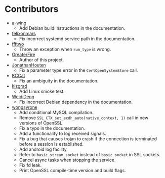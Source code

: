 # Contributors

- [a-wing](https://github.com/a-wing)
    - Add Debian build instructions in the documentation.
- [felixonmars](https://github.com/felixonmars)
    - Fix incorrect systemd service path in the documentation.
- [ffftwo](https://github.com/ffftwo)
    - Throw an exception when `run_type` is wrong.
- [GreaterFire](https://github.com/GreaterFire)
    - Author of this project.
- [JonathanHouten](https://github.com/JonathanHouten)
    - Fix a parameter type error in the `CertOpenSystemStore` call.
- [KCCat](https://github.com/KCCat)
    - Fix an ambiguity in the documentation.
- [klzgrad](https://github.com/klzgrad)
    - Add Linux smoke test.
- [WeidiDeng](https://github.com/WeidiDeng)
    - Fix incorrect Debian dependency in the documentation.
- [wongsyrone](https://github.com/wongsyrone)
    - Add conditional MySQL compilation.
    - Remove `SSL_CTX_set_ecdh_auto(native_context, 1)` call in new versions of OpenSSL.
    - Fix a typo in the documentation.
    - Add a functionality to log received signals.
    - Fix a bug that causes trojan to crash if the connection is terminated before a session is established.
    - Add android log facility.
    - Refer to `basic_stream_socket` instead of `basic_socket` in SSL sockets.
    - Cancel async tasks when stopping the service.
    - Fix fd leak.
    - Print OpenSSL compile-time version and build flags.
